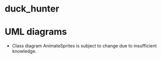 # duck_hunter

# UML diagrams
- Class diagram AnimateSprites is subject to change due to insufficient knowledge.

